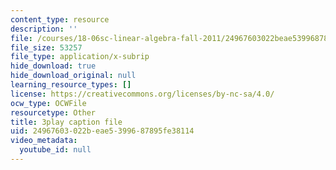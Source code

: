 ```yaml
---
content_type: resource
description: ''
file: /courses/18-06sc-linear-algebra-fall-2011/24967603022beae5399687895fe38114_Y_Ac6KiQ1t0.srt
file_size: 53257
file_type: application/x-subrip
hide_download: true
hide_download_original: null
learning_resource_types: []
license: https://creativecommons.org/licenses/by-nc-sa/4.0/
ocw_type: OCWFile
resourcetype: Other
title: 3play caption file
uid: 24967603-022b-eae5-3996-87895fe38114
video_metadata:
  youtube_id: null
---
```

